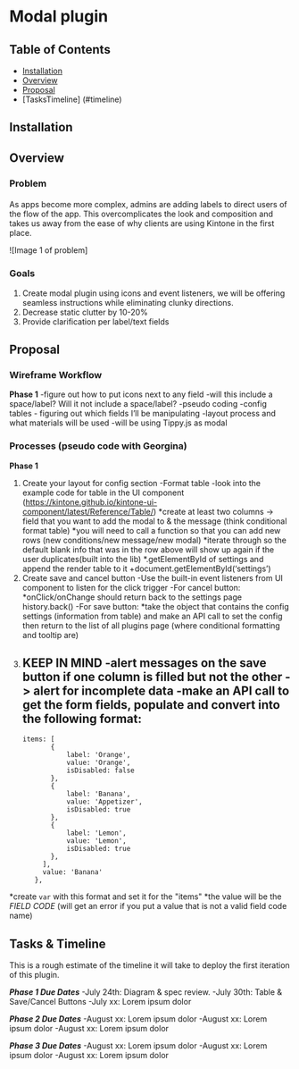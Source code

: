 # Modal plugin

## Table of Contents

- [Installation](#installation)
- [Overview](#usage)
- [Proposal](#proposal)
- [TasksTimeline] (#timeline)



## Installation

## Overview

### **Problem**

#### 
As apps become more complex, admins are adding labels to direct users of the flow of the app. This overcomplicates the look and composition and takes us away from the ease of why clients are using Kintone in the first place.

![Image 1 of problem]

### **Goals**
1. Create modal plugin using icons and event listeners, we will be offering seamless instructions while eliminating clunky directions.
2. Decrease static clutter by 10-20%
3. Provide clarification per label/text fields



## Proposal

### **Wireframe Workflow**

**Phase 1**
-figure out how to put icons next to any field
  -will this include a space/label? Will it not include a space/label?
  -pseudo coding 
  -config tables - figuring out which fields I’ll be manipulating
  -layout process and what materials will be used
  -will be using Tippy.js as modal 


### **Processes (pseudo code with Georgina)**

**Phase 1**
1. Create your layout for config section
  -Format table -look into the example code for table in the UI component (https://kintone.github.io/kintone-ui-component/latest/Reference/Table/)
    *create at least two columns -> field that you want to add the modal to & the message (think conditional format table)
    *you will need to call a function so that you can add new rows (new conditions/new message/new modal)
    *iterate through so the default blank info that was in the row above will show up again if the user duplicates(built into the lib)
    *.getElementById of settings and append the render table to it 
      +document.getElementById(‘settings’)
2. Create save and cancel button
  -Use the built-in event listeners from UI component to listen for the click trigger
  -For cancel button:
    *onClick/onChange should return back to the settings page history.back()
  -For save button: 
    *take the object that contains the config settings (information from table) and make an API call to set the config then return to the list of all plugins page (where conditional formatting and tooltip are)
3. **KEEP IN MIND**
  -alert messages on the save button if one column is filled but not the other -> alert for incomplete data
  -make an API call to get the form fields, populate and convert into the following format:
    -
    ~~~
    items: [
           {
               label: 'Orange',
               value: 'Orange',
               isDisabled: false
           },
           {
               label: 'Banana',
               value: 'Appetizer',
               isDisabled: true
           },
           {
               label: 'Lemon',
               value: 'Lemon',
               isDisabled: true
           },
         ],
         value: 'Banana'
       },
    ~~~

  *create `var` with this format and set it for the "items"
  *the value will be the *FIELD CODE* (will get an error if you put a value that is not a valid field code name)


## Tasks & Timeline
This is a rough estimate of the timeline it will take to deploy the first iteration of this plugin.

***Phase 1 Due Dates***
  -July 24th: Diagram & spec review.
  -July 30th: Table & Save/Cancel Buttons
  -July xx: Lorem ipsum dolor

***Phase 2 Due Dates***
  -August xx: Lorem ipsum dolor
  -August xx: Lorem ipsum dolor
  -August xx: Lorem ipsum dolor

***Phase 3 Due Dates***
  -August xx: Lorem ipsum dolor
  -August xx: Lorem ipsum dolor
  -August xx: Lorem ipsum dolor



